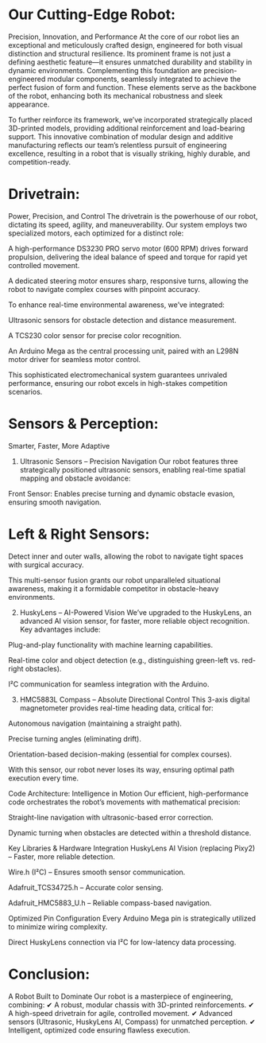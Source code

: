 # Our Cutting-Edge Robot:
Precision, Innovation, and Performance
At the core of our robot lies an exceptional and meticulously crafted design, engineered for both visual distinction and structural resilience. Its prominent frame is not just a defining aesthetic feature—it ensures unmatched durability and stability in dynamic environments. Complementing this foundation are precision-engineered modular components, seamlessly integrated to achieve the perfect fusion of form and function. These elements serve as the backbone of the robot, enhancing both its mechanical robustness and sleek appearance.

To further reinforce its framework, we’ve incorporated strategically placed 3D-printed models, providing additional reinforcement and load-bearing support. This innovative combination of modular design and additive manufacturing reflects our team’s relentless pursuit of engineering excellence, resulting in a robot that is visually striking, highly durable, and competition-ready.

# Drivetrain: 
Power, Precision, and Control
The drivetrain is the powerhouse of our robot, dictating its speed, agility, and maneuverability. Our system employs two specialized motors, each optimized for a distinct role:

A high-performance DS3230 PRO servo motor (600 RPM) drives forward propulsion, delivering the ideal balance of speed and torque for rapid yet controlled movement.

A dedicated steering motor ensures sharp, responsive turns, allowing the robot to navigate complex courses with pinpoint accuracy.

To enhance real-time environmental awareness, we’ve integrated:

Ultrasonic sensors for obstacle detection and distance measurement.

A TCS230 color sensor for precise color recognition.

An Arduino Mega as the central processing unit, paired with an L298N motor driver for seamless motor control.

This sophisticated electromechanical system guarantees unrivaled performance, ensuring our robot excels in high-stakes competition scenarios.

# Sensors & Perception: 
Smarter, Faster, More Adaptive
1. Ultrasonic Sensors – Precision Navigation
Our robot features three strategically positioned ultrasonic sensors, enabling real-time spatial mapping and obstacle avoidance:

Front Sensor: Enables precise turning and dynamic obstacle evasion, ensuring smooth navigation.

# Left & Right Sensors: 
Detect inner and outer walls, allowing the robot to navigate tight spaces with surgical accuracy.

This multi-sensor fusion grants our robot unparalleled situational awareness, making it a formidable competitor in obstacle-heavy environments.

2. HuskyLens – AI-Powered Vision 
We’ve upgraded to the HuskyLens, an advanced AI vision sensor, for faster, more reliable object recognition. Key advantages include:

Plug-and-play functionality with machine learning capabilities.

Real-time color and object detection (e.g., distinguishing green-left vs. red-right obstacles).

I²C communication for seamless integration with the Arduino.

3. HMC5883L Compass – Absolute Directional Control
This 3-axis digital magnetometer provides real-time heading data, critical for:

Autonomous navigation (maintaining a straight path).

Precise turning angles (eliminating drift).

Orientation-based decision-making (essential for complex courses).

With this sensor, our robot never loses its way, ensuring optimal path execution every time.

Code Architecture: Intelligence in Motion
Our efficient, high-performance code orchestrates the robot’s movements with mathematical precision:

Straight-line navigation with ultrasonic-based error correction.

Dynamic turning when obstacles are detected within a threshold distance.

Key Libraries & Hardware Integration
HuskyLens AI Vision (replacing Pixy2) – Faster, more reliable detection.

Wire.h (I²C) – Ensures smooth sensor communication.

Adafruit_TCS34725.h – Accurate color sensing.

Adafruit_HMC5883_U.h – Reliable compass-based navigation.

Optimized Pin Configuration
Every Arduino Mega pin is strategically utilized to minimize wiring complexity.

Direct HuskyLens connection via I²C for low-latency data processing.

# Conclusion: 
A Robot Built to Dominate
Our robot is a masterpiece of engineering, combining:
✔ A robust, modular chassis with 3D-printed reinforcements.
✔ A high-speed drivetrain for agile, controlled movement.
✔ Advanced sensors (Ultrasonic, HuskyLens AI, Compass) for unmatched perception.
✔ Intelligent, optimized code ensuring flawless execution.
